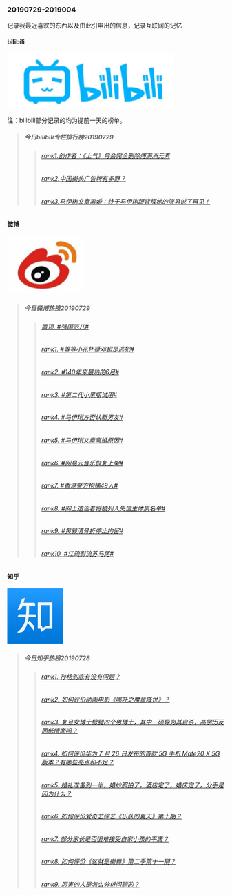 ### 20190729-2019004
记录我最近喜欢的东西以及由此引申出的信息，记录互联网的记忆

#### bilibili
![bilibili](https://github.com/linyang23/hello-world/blob/master/images/bilibili.png)

注：bilibili部分记录的均为提前一天的榜单。

>##### 今日bilibili专栏排行榜20190729
>>###### [rank1.创作者：《上气》将会完全删除傅满洲元素](https://www.bilibili.com/read/cv3158186)
>>###### [rank2.中国街头广告牌有多野？](https://www.bilibili.com/read/cv3140155)
>>###### [rank3.马伊琍文章离婚：终于马伊琍跟背叛她的渣男说了再见！](https://www.bilibili.com/read/cv3183209)

#### 微博
![微博](https://github.com/linyang23/hello-world/blob/master/images/weibo.png)

>##### 今日微博热搜20190729
>>###### [置顶.  #强国范儿#](https://s.weibo.com/weibo?q=%23%E5%BC%BA%E5%9B%BD%E8%8C%83%E5%84%BF%23&Refer=new_time)
>>###### [rank1.  #等等小花怀疑邓超是逃犯#](https://s.weibo.com/weibo?q=%23%E7%AD%89%E7%AD%89%E5%B0%8F%E8%8A%B1%E6%80%80%E7%96%91%E9%82%93%E8%B6%85%E6%98%AF%E9%80%83%E7%8A%AF%23&Refer=top)
>>###### [rank2.  #140年来最热的6月#](https://s.weibo.com/weibo?q=%23140%E5%B9%B4%E6%9D%A5%E6%9C%80%E7%83%AD%E7%9A%846%E6%9C%88%23&Refer=top)
>>###### [rank3.  #第二代小黑瓶试用#](https://s.weibo.com/weibo?q=%23%E7%AC%AC%E4%BA%8C%E4%BB%A3%E5%B0%8F%E9%BB%91%E7%93%B6%E8%AF%95%E7%94%A8%23&topic_ad=1&Refer=top)
>>###### [rank4.  #马伊琍方否认新男友#](https://s.weibo.com/weibo?q=%23%E9%A9%AC%E4%BC%8A%E7%90%8D%E6%96%B9%E5%90%A6%E8%AE%A4%E6%96%B0%E7%94%B7%E5%8F%8B%23&Refer=top)
>>###### [rank5.  #马伊琍文章离婚原因#](https://s.weibo.com/weibo?q=%23%E9%A9%AC%E4%BC%8A%E7%90%8D%E6%96%87%E7%AB%A0%E7%A6%BB%E5%A9%9A%E5%8E%9F%E5%9B%A0%23&Refer=top)
>>###### [rank6.  #网易云音乐恢复上架#](https://s.weibo.com/weibo?q=%23%E7%BD%91%E6%98%93%E4%BA%91%E9%9F%B3%E4%B9%90%E6%81%A2%E5%A4%8D%E4%B8%8A%E6%9E%B6%23&Refer=top)
>>###### [rank7.  #香港警方拘捕49人#](https://s.weibo.com/weibo?q=%23%E9%A6%99%E6%B8%AF%E8%AD%A6%E6%96%B9%E6%8B%98%E6%8D%9549%E4%BA%BA%23&Refer=top)
>>###### [rank8.  #网上造谣者将被列入失信主体黑名单#](https://s.weibo.com/weibo?q=%23%E7%BD%91%E4%B8%8A%E9%80%A0%E8%B0%A3%E8%80%85%E5%B0%86%E8%A2%AB%E5%88%97%E5%85%A5%E5%A4%B1%E4%BF%A1%E4%B8%BB%E4%BD%93%E9%BB%91%E5%90%8D%E5%8D%95%23&Refer=top)
>>###### [rank9.  #黄毅清骨折停止拘留#](https://s.weibo.com/weibo?q=%23%E9%BB%84%E6%AF%85%E6%B8%85%E9%AA%A8%E6%8A%98%E5%81%9C%E6%AD%A2%E6%8B%98%E7%95%99%23&Refer=top)
>>###### [rank10. #江疏影流苏马尾#](https://s.weibo.com/weibo?q=%23%E6%B1%9F%E7%96%8F%E5%BD%B1%E6%B5%81%E8%8B%8F%E9%A9%AC%E5%B0%BE%23&Refer=top)

#### 知乎
![知乎](https://github.com/linyang23/hello-world/blob/master/images/zhihu.png)

>##### 今日知乎热榜20190728
>>###### [rank1.  孙杨到底有没有问题？](https://www.zhihu.com/question/336684809)
>>###### [rank2.  如何评价动画电影《哪吒之魔童降世》？](https://www.zhihu.com/question/310186247)
>>###### [rank3.  复旦女博士劈腿四个男博士，其中一硕导为其自杀，高学历反而低情商吗？](https://www.zhihu.com/question/336962540)
>>###### [rank4.  如何评价华为 7 月 26 日发布的首款 5G 手机 Mate20 X 5G 版本？有哪些亮点和不足？](https://www.zhihu.com/question/337024225)
>>###### [rank5.  婚礼准备到一半，婚纱照拍了，酒店定了，婚庆定了，分手是因为什么？](https://www.zhihu.com/question/329802213)
>>###### [rank6.  如何评价爱奇艺综艺《乐队的夏天》第十期？](https://www.zhihu.com/question/337235756)
>>###### [rank7.  部分家长是否很难接受自家小孩的平庸？](https://www.zhihu.com/question/65462889)
>>###### [rank8.  如何评价《这就是街舞》第二季第十一期？](https://www.zhihu.com/question/331803752)
>>###### [rank9.  厉害的人是怎么分析问题的？](https://www.zhihu.com/question/304174916)
